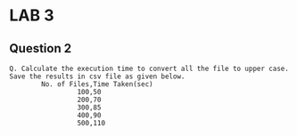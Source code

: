 # LAB 3

## Question 2

    Q. Calculate the execution time to convert all the file to upper case. Save the results in csv file as given below.
            No. of Files,Time Taken(sec)
                     100,50
                     200,70
                     300,85
                     400,90
                     500,110 